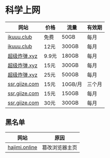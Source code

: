 # 科学上网

| 网站                                           | 价格  | 流量    | 有效期 |
| ---------------------------------------------- | ----- | ------- | ------ |
| [ikuuu.club](https://ikuuu.club/)              | 免费  | 50GB    | 每月   |
| [ikuuu.club](https://ikuuu.club/)              | 12元  | 300GB   | 每月   |
| [超级炸弹.xyz](https://超级炸弹.xyz/)          | 9.9元 | 180GB   | 每月   |
| [超级炸弹.xyz](https://超级炸弹.xyz/)          | 15元  | 300GB   | 每月   |
| [超级炸弹.xyz](https://超级炸弹.xyz/)          | 25元  | 500GB   | 每月   |
| [ssr.giize.com](https://ssr.giize.com/#/login) | 15元  | 10GB/月 | 三个月 |
| [ssr.giize.com](https://ssr.giize.com/#/login) | 15元  | 150GB   | 每月   |
| [ssr.giize.com](https://ssr.giize.com/#/login) | 30元  | 300GB   | 每月   |

## 黑名单

| 网站                                              | 原因           |
| ------------------------------------------------- | -------------- |
| [hajimi.online](https://hajimi.online/#/register) | 篡改浏览器主页 |

